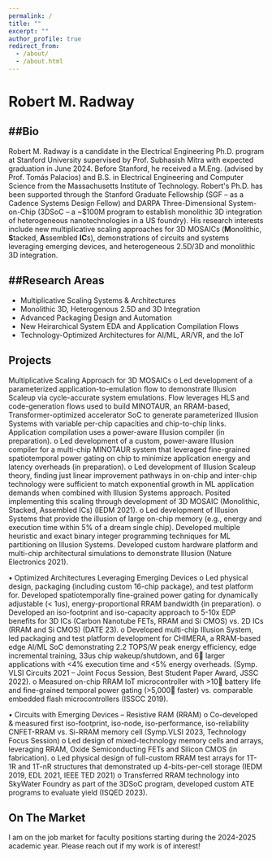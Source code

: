 ```yaml
---
permalink: /
title: ""
excerpt: ""
author_profile: true
redirect_from: 
  - /about/
  - /about.html
---
```


# Robert M. Radway

##**Bio**
------------
Robert M. Radway is a candidate in the Electrical Engineering Ph.D. program at Stanford University supervised by Prof. Subhasish Mitra with expected graduation in June 2024. Before Stanford, he received a M.Eng. (advised by Prof. Tomás Palacios) and B.S. in Electrical Engineering and Computer Science from the Massachusetts Institute of Technology. Robert's Ph.D. has been supported through the Stanford Graduate Fellowship (SGF – as a Cadence Systems Design Fellow) and DARPA Three-Dimensional System-on-Chip (3DSoC – a ~$100M program to establish monolithic 3D integration of heterogeneous nanotechnologies in a US foundry). His research interests include new multiplicative scaling approaches for 3D MOSAICs (**M**onolithic, **S**tacked, **A**ssembled **IC**s), demonstrations of circuits and systems leveraging emerging devices, and heterogeneous 2.5D/3D and monolithic 3D integration. 


##Research Areas
--------------

* Multiplicative Scaling Systems & Architectures
* Monolithic 3D, Heterogenous 2.5D and 3D Integration 
* Advanced Packaging Design and Automation
* New Heirarchical System EDA and Application Compilation Flows
* Technology-Optimized Architectures for AI/ML, AR/VR, and the IoT
  
## Projects
  Multiplicative Scaling Approach for 3D MOSAICs
o	Led development of a parameterized application-to-emulation flow to demonstrate Illusion Scaleup via cycle-accurate system emulations. Flow leverages HLS and code-generation flows used to build MINOTAUR, an RRAM-based, Transformer-optimized accelerator SoC to generate parameterized Illusion Systems with variable per-chip capacities and chip-to-chip links. Application compilation uses a power-aware Illusion compiler (in preparation).
o	Led development of a custom, power-aware Illusion compiler for a multi-chip MINOTAUR system that leveraged fine-grained spatiotemporal power gating on chip to minimize application energy and latency overheads (in preparation).
o	Led development of Illusion Scaleup theory, finding just linear improvement pathways in on-chip and inter-chip technology were sufficient to match exponential growth in ML application demands when combined with Illusion Systems approach. Posited implementing this scaling through development of 3D MOSAIC (Monolithic, Stacked, Assembled ICs) (IEDM 2021).
o	Led development of Illusion Systems that provide the illusion of large on-chip memory (e.g., energy and execution time within 5% of a dream single chip). Developed multiple heuristic and exact binary integer programming techniques for ML partitioning on Illusion Systems. Developed custom hardware platform and multi-chip architectural simulations to demonstrate Illusion (Nature Electronics 2021). 

•	Optimized Architectures Leveraging Emerging Devices 
o	Led physical design, packaging (including custom 16-chip package), and test platform for. Developed spatiotemporally fine-grained power gating for dynamically adjustable (< 1us), energy-proportional RRAM bandwidth (in preparation).
o	Developed an iso-footprint and iso-capacity approach to 5-10x EDP benefits for 3D ICs (Carbon Nanotube FETs, RRAM and Si CMOS) vs. 2D ICs (RRAM and Si CMOS) (DATE 23).
o	Developed multi-chip Illusion System, led packaging and test platform development for CHIMERA, a RRAM-based edge AI/ML SoC demonstrating 2.2 TOPS/W peak energy efficiency, edge incremental training, 33us chip wakeup/shutdown, and 6 larger applications with <4% execution time and <5% energy overheads. (Symp. VLSI Circuits 2021 – Joint Focus Session, Best Student Paper Award, JSSC 2022). 
o	Measured on-chip RRAM IoT microcontroller with >10 battery life and fine-grained temporal power gating (>5,000 faster) vs. comparable embedded flash microcontrollers (ISSCC 2019).

•	Circuits with Emerging Devices – Resistive RAM (RRAM)
o	Co-developed & measured first iso-footprint, iso-node, iso-performance, iso-reliability CNFET-RRAM vs. Si-RRAM memory cell (Symp.VLSI 2023, Technology Focus Session)
o	Led design of mixed-technology memory cells and arrays, leveraging RRAM, Oxide Semiconducting FETs and Silicon CMOS (in fabrication).
o	Led physical design of full-custom RRAM test arrays for 1T-1R and 1T-nR structures that demonstrated up 4-bits-per-cell storage (IEDM 2019, EDL 2021, IEEE TED 2021)
o	Transferred RRAM technology into SkyWater Foundry as part of the 3DSoC program, developed custom ATE programs to evaluate yield (ISQED 2023).




 
On The Market
-------------

I am on the job market for faculty positions starting during the 2024-2025 academic year. Please reach out if my work is of interest!
 


